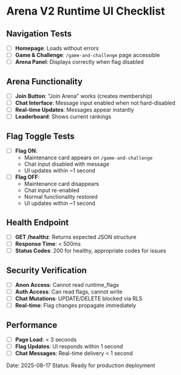 # Arena V2 Runtime UI Checklist

## Navigation Tests
- [ ] **Homepage**: Loads without errors
- [ ] **Game & Challenge**: `/game-and-challenge` page accessible
- [ ] **Arena Panel**: Displays correctly when flag disabled

## Arena Functionality  
- [ ] **Join Button**: "Join Arena" works (creates membership)
- [ ] **Chat Interface**: Message input enabled when not hard-disabled
- [ ] **Real-time Updates**: Messages appear instantly
- [ ] **Leaderboard**: Shows current rankings

## Flag Toggle Tests
- [ ] **Flag ON**: 
  - Maintenance card appears on `/game-and-challenge`
  - Chat input disabled with message
  - UI updates within ~1 second
- [ ] **Flag OFF**:
  - Maintenance card disappears  
  - Chat input re-enabled
  - Normal functionality restored
  - UI updates within ~1 second

## Health Endpoint
- [ ] **GET /healthz**: Returns expected JSON structure
- [ ] **Response Time**: < 500ms
- [ ] **Status Codes**: 200 for healthy, appropriate codes for issues

## Security Verification
- [ ] **Anon Access**: Cannot read runtime_flags
- [ ] **Auth Access**: Can read flags, cannot write
- [ ] **Chat Mutations**: UPDATE/DELETE blocked via RLS
- [ ] **Real-time**: Flag changes propagate immediately

## Performance
- [ ] **Page Load**: < 3 seconds
- [ ] **Flag Updates**: UI responds within 1 second
- [ ] **Chat Messages**: Real-time delivery < 1 second

Date: 2025-08-17
Status: Ready for production deployment